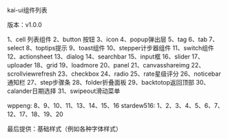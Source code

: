 kai-ui组件列表


版本：v1.0.0

1、cell 列表组件
2、button 按钮
3、icon
4、popup弹出层
5、tag
6、tab
7、select
8、toptips提示 
9、toast组件
10、stepper计步器组件
11、switch组件
12、actionsheet
13、dialog
14、searchbar
15、input框
16、slider
17、uploader
18、grid
19、loadmore
20、panel
21、canvasshareimg
22、scrollviewrefresh
23、checkbox
24、radio
25、rate星级评分
26、noticebar通知栏
27、step步骤条
28、folder折叠面板
29、backtotop返回顶部
30、calander日期选择
31、swipeout滑动菜单

wppeng:  8、9、10、11、13、14、15、16
stardew516: 1、2、3、4、5、6、7、12、17、18、19、20

最后提供：基础样式（例如各种字体样式）